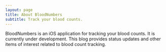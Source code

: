 ```yaml
---
layout: page
title: About BloodNumbers
subtitle: Track your blood counts.
---
```


BloodNumbers is an iOS application for tracking your blood counts. It is currently under development. This blog provides status updates
and other items of interest related to blood count tracking.